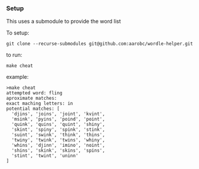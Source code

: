 ### Setup

This uses a submodule to provide the word list

To setup:

    git clone --recurse-submodules git@github.com:aarobc/wordle-helper.git

to run:

    make cheat


example:

```
>make cheat
attempted word: fling
aproximate matches:
exact maching letters: in
potential matches: [
  'djins', 'joins', 'joint', 'kvint',
  'msink', 'pyins', 'poind', 'point',
  'quink', 'quins', 'quint', 'shiny',
  'skint', 'spiny', 'spink', 'stink',
  'suint', 'swink', 'think', 'thins',
  'twiny', 'twink', 'twins', 'whiny',
  'whins', 'djinn', 'imino', 'noint',
  'shins', 'skink', 'skins', 'spins',
  'stint', 'twint', 'uninn'
]
```
